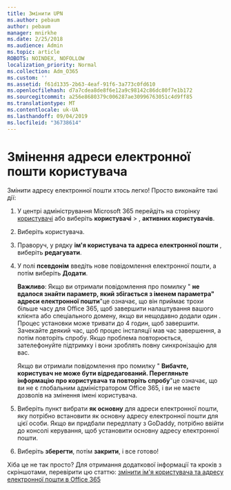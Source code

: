 ```yaml
---
title: Змінити UPN
ms.author: pebaum
author: pebaum
manager: mnirkhe
ms.date: 2/25/2018
ms.audience: Admin
ms.topic: article
ROBOTS: NOINDEX, NOFOLLOW
localization_priority: Normal
ms.collection: Adm_O365
ms.custom: ''
ms.assetid: f61d1335-2b63-4eaf-91f6-3a773c0fd610
ms.openlocfilehash: d7a7cdea8de8f6e12a9c98142c86dc80f7e1b172
ms.sourcegitcommit: a256e8680379c006287ae30996763051c4d9ff85
ms.translationtype: MT
ms.contentlocale: uk-UA
ms.lasthandoff: 09/04/2019
ms.locfileid: "36738614"
---
```

# <a name="change-a-users-email-address"></a>Змінення адреси електронної пошти користувача

Змінити адресу електронної пошти хтось легко! Просто виконайте такі дії:
  
1. У центрі адміністрування Microsoft 365 перейдіть на сторінку [користувачі](https://go.microsoft.com/fwlink/p/?linkid=834822) або виберіть **користувачі** \> , **активних користувачів**.
    
2. Виберіть користувача.
    
3. Праворуч, у рядку **ім'я користувача та адреса електронної пошти** , виберіть **редагувати**.
    
4. У полі **псевдонім** введіть нове повідомлення електронної пошти, а потім виберіть **Додати**.
    
    **Важливо**: Якщо ви отримали повідомлення про помилку " **не вдалося знайти параметр, який збігається з іменем параметра" адреси електронної пошти**"це означає, що він приймає трохи більше часу для Office 365, щоб завершити налаштування вашого клієнта або спеціального домену, якщо ви нещодавно додали один . Процес установки може тривати до 4 годин, щоб завершити. Зачекайте деякий час, щоб процес інсталяції мав час завершення, а потім повторіть спробу. Якщо проблема повторюється, зателефонуйте підтримку і вони зроблять повну синхронізацію для вас.
    
    Якщо ви отримали повідомлення про помилку " **Вибачте, користувач не може бути відредагований. Перегляньте інформацію про користувача та повторіть спробу**"це означає, що ви не є глобальним адміністратором Office 365, і ви не маєте дозволів на змінення імені користувача.
    
5. Виберіть пункт вибрати **як основну** для адреси електронної пошти, яку потрібно встановити як основну адресу електронної пошти для цієї особи. Якщо ви придбали передплату з GoDaddy, потрібно ввійти до консолі керування, щоб установити основну адресу електронної пошти. 
    
6. Виберіть **зберегти**, потім **закрити**, і все готово!
    
Хіба це не так просто? Для отримання додаткової інформації та кроків з скріншотами, перевірити цю статтю: [змінити ім'я користувача та адресу електронної пошти в Office 365](https://docs.microsoft.com/office365/admin/add-users/change-a-user-name-and-email-address)
  

